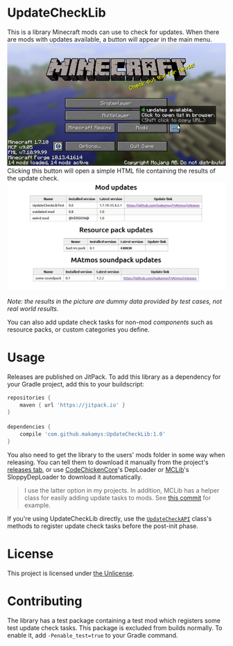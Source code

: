 # UpdateCheckLib

This is a library Minecraft mods can use to check for updates. When there are mods with updates available, a button will appear in the main menu.
![](docs/menu_gui.png)
Clicking this button will open a simple HTML file containing the results of the update check.
![](docs/updates_html.png)

*Note: the results in the picture are dummy data provided by test cases, not real world results.*

You can also add update check tasks for non-mod *components* such as resource packs, or custom categories you define.

# Usage

Releases are published on JitPack. To add this library as a dependency for your Gradle project, add this to your buildscript:

```gradle
repositories {
	maven { url 'https://jitpack.io' }
}

dependencies {
	compile 'com.github.makamys:UpdateCheckLib:1.0'
}
```

You also need to get the library to the users' mods folder in some way when releasing. You can tell them to download it manually from the project's [releases tab](https://github.com/makamys/UpdateCheckLib/releases), or use [CodeChickenCore](https://github.com/Chicken-Bones/CodeChickenLib/tree/1.7)'s DepLoader or [MCLib](https://github.com/makamys/MCLib)'s SloppyDepLoader to download it automatically.

> I use the latter option in my projects. In addition, MCLib has a helper class for easily adding update tasks to mods. See [this commit](https://github.com/makamys/Satchels/commit/965478ca91f6d7eb9c87981ffde23e40397ba172) for example.

If you're using UpdateCheckLib directly, use the [`UpdateCheckAPI`](https://javadoc.jitpack.io/com/github/makamys/UpdateCheckLib/90a4387/javadoc/makamys/updatechecklib/UpdateCheckAPI.html) class's methods to register update check tasks before the post-init phase.

# License

This project is licensed under [the Unlicense](LICENSE).

# Contributing

The library has a test package containing a test mod which registers some test update check tasks. This package is excluded from builds normally. To enable it, add `-Penable_test=true` to your Gradle command.
